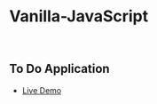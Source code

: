 # Vanilla-JavaScript
<br/>

## To Do Application 
- [Live Demo](https://mohamed-khaled-todo.netlify.app/)

